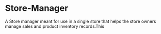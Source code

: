 # Store-Manager
A  Store manager  meant for use in a single store that helps  the store owners manage sales and product inventory records.This
